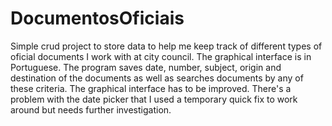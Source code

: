 # DocumentosOficiais
Simple crud project to store data to help me keep track of different types of oficial documents I work with at city council. The graphical interface is in Portuguese. 
The program saves date, number, subject, origin and destination of the documents as well as searches documents by any of these criteria. 
The graphical interface has to be improved.
There's a problem with the date picker that I used a temporary quick fix to work around but needs further investigation.
